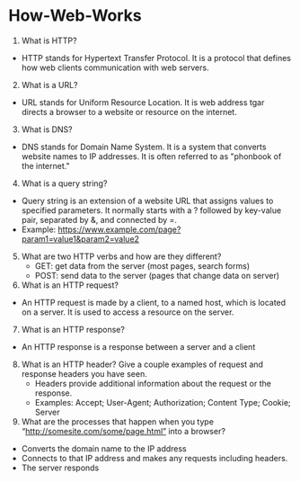 # How-Web-Works

1. What is HTTP?
  - HTTP stands for Hypertext Transfer Protocol. It is a protocol that defines how web clients communication with web servers.
2. What is a URL?
  - URL stands for Uniform Resource Location. It is web address tgar directs a browser to a website or resource on the internet.
3. What is DNS?
  - DNS stands for Domain Name System. It is a system that converts website names to IP addresses. It is often referred to as "phonbook of the internet." 
4. What is a query string?
  - Query string is an extension of a website URL that assigns values to specified parameters. It normally starts with a ? followed by key-value pair, separated by &, and connected by =.
  - Example: https://www.example.com/page?param1=value1&param2=value2
5. What are two HTTP verbs and how are they different?
    - GET: get data from the server (most pages, search forms)
    - POST: send data to the server (pages that change data on server)
6. What is an HTTP request?
  - An HTTP request is made by a client, to a named host, which is located on a server. It is used to access a resource on the server.
7. What is an HTTP response?
  - An HTTP response is a response between a server and a client
8. What is an HTTP header? Give a couple examples of request and response headers you have seen.
    - Headers provide additional information about the request or the response.
    - Examples: Accept; User-Agent; Authorization; Content Type; Cookie; Server
9. What are the processes that happen when you type “http://somesite.com/some/page.html” into a browser?
  - Converts the domain name to the IP address
  - Connects to that IP address and makes any requests including headers.
  - The server responds
